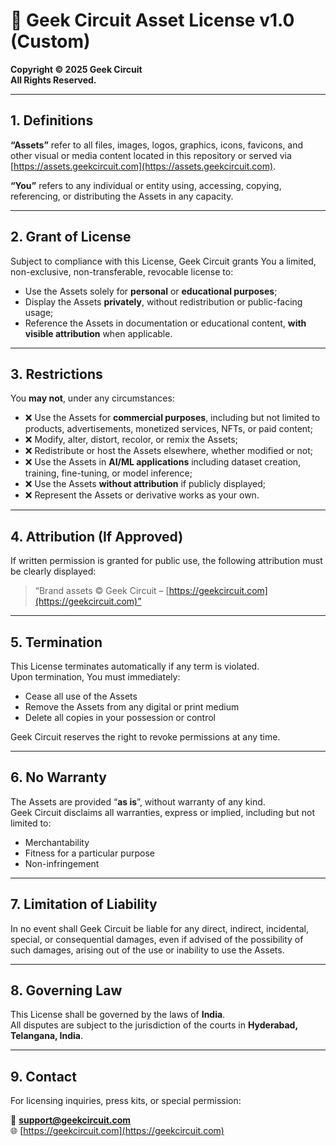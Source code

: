 # 📜 Geek Circuit Asset License v1.0 (Custom)

**Copyright © 2025 Geek Circuit**  
**All Rights Reserved.**

---

## 1. Definitions

**“Assets”** refer to all files, images, logos, graphics, icons, favicons, and other visual or media content located in this repository or served via [https://assets.geekcircuit.com](https://assets.geekcircuit.com).

**“You”** refers to any individual or entity using, accessing, copying, referencing, or distributing the Assets in any capacity.

---

## 2. Grant of License

Subject to compliance with this License, Geek Circuit grants You a limited, non-exclusive, non-transferable, revocable license to:

- Use the Assets solely for **personal** or **educational purposes**;
- Display the Assets **privately**, without redistribution or public-facing usage;
- Reference the Assets in documentation or educational content, **with visible attribution** when applicable.

---

## 3. Restrictions

You **may not**, under any circumstances:

- ❌ Use the Assets for **commercial purposes**, including but not limited to products, advertisements, monetized services, NFTs, or paid content;
- ❌ Modify, alter, distort, recolor, or remix the Assets;
- ❌ Redistribute or host the Assets elsewhere, whether modified or not;
- ❌ Use the Assets in **AI/ML applications** including dataset creation, training, fine-tuning, or model inference;
- ❌ Use the Assets **without attribution** if publicly displayed;
- ❌ Represent the Assets or derivative works as your own.

---

## 4. Attribution (If Approved)

If written permission is granted for public use, the following attribution must be clearly displayed:

> “Brand assets © Geek Circuit – [https://geekcircuit.com](https://geekcircuit.com)”

---

## 5. Termination

This License terminates automatically if any term is violated.  
Upon termination, You must immediately:

- Cease all use of the Assets
- Remove the Assets from any digital or print medium
- Delete all copies in your possession or control

Geek Circuit reserves the right to revoke permissions at any time.

---

## 6. No Warranty

The Assets are provided “**as is**”, without warranty of any kind.  
Geek Circuit disclaims all warranties, express or implied, including but not limited to:

- Merchantability  
- Fitness for a particular purpose  
- Non-infringement

---

## 7. Limitation of Liability

In no event shall Geek Circuit be liable for any direct, indirect, incidental, special, or consequential damages, even if advised of the possibility of such damages, arising out of the use or inability to use the Assets.

---

## 8. Governing Law

This License shall be governed by the laws of **India**.  
All disputes are subject to the jurisdiction of the courts in **Hyderabad, Telangana, India**.

---

## 9. Contact

For licensing inquiries, press kits, or special permission:

📧 **support@geekcircuit.com**  
🌐 [https://geekcircuit.com](https://geekcircuit.com)
